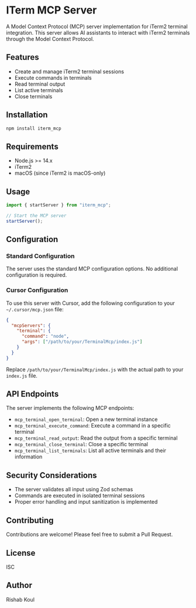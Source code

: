# ITerm MCP Server

A Model Context Protocol (MCP) server implementation for iTerm2 terminal integration. This server allows AI assistants to interact with iTerm2 terminals through the Model Context Protocol.

## Features

- Create and manage iTerm2 terminal sessions
- Execute commands in terminals
- Read terminal output
- List active terminals
- Close terminals

## Installation

```bash
npm install iterm_mcp
```

## Requirements

- Node.js >= 14.x
- iTerm2
- macOS (since iTerm2 is macOS-only)

## Usage

```javascript
import { startServer } from "iterm_mcp";

// Start the MCP server
startServer();
```

## Configuration

### Standard Configuration

The server uses the standard MCP configuration options. No additional configuration is required.

### Cursor Configuration

To use this server with Cursor, add the following configuration to your `~/.cursor/mcp.json` file:

```json
{
  "mcpServers": {
    "terminal": {
      "command": "node",
      "args": ["/path/to/your/TerminalMcp/index.js"]
    }
  }
}
```

Replace `/path/to/your/TerminalMcp/index.js` with the actual path to your `index.js` file.

## API Endpoints

The server implements the following MCP endpoints:

- `mcp_terminal_open_terminal`: Open a new terminal instance
- `mcp_terminal_execute_command`: Execute a command in a specific terminal
- `mcp_terminal_read_output`: Read the output from a specific terminal
- `mcp_terminal_close_terminal`: Close a specific terminal
- `mcp_terminal_list_terminals`: List all active terminals and their information

## Security Considerations

- The server validates all input using Zod schemas
- Commands are executed in isolated terminal sessions
- Proper error handling and input sanitization is implemented

## Contributing

Contributions are welcome! Please feel free to submit a Pull Request.

## License

ISC

## Author

Rishab Koul
